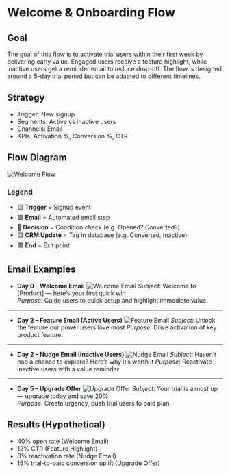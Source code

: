 # Welcome & Onboarding Flow

## Goal

The goal of this flow is to activate trial users within their first week by delivering early value. Engaged users receive a feature highlight, while inactive users get a reminder email to reduce drop-off. The flow is designed around a 5-day trial period but can be adapted to different timelines.

## Strategy

- Trigger: New signup
- Segments: Active vs inactive users
- Channels: Email
- KPIs: Activation %, Conversion %, CTR

## Flow Diagram

![Welcome Flow](diagram.png)

### Legend

- 🟨 **Trigger** = Signup event
- 🟪 **Email** = Automated email step
- 🔷 **Decision** = Condition check (e.g. Opened? Converted?)
- 🟨 **CRM Update** = Tag in database (e.g. Converted, Inactive)
- 🟥 **End** = Exit point

## Email Examples

- **Day 0 – Welcome Email**
  ![Welcome Email](email-mockups/welcome.png)
  _Subject_: Welcome to [Product] — here’s your first quick win  
  _Purpose_: Guide users to quick setup and highlight immediate value.

---

- **Day 2 – Feature Email (Active Users)**
  ![Feature Email](email-mockups/feature.png)
  _Subject_: Unlock the feature our power users love most
  _Purpose_: Drive activation of key product feature.

---

- **Day 2 – Nudge Email (Inactive Users)**
  ![Nudge Email](email-mockups/nudge.png)
  _Subject_: Haven’t had a chance to explore? Here’s why it’s worth it
  _Purpose_: Reactivate inactive users with a value reminder.
  
---

- **Day 5 – Upgrade Offer**
  ![Upgrade Offer](email-mockups/upgrade.png)
  _Subject_: Your trial is almost up — upgrade today and save 20%  
  _Purpose_: Create urgency, push trial users to paid plan.

## Results (Hypothetical)

- 40% open rate (Welcome Email)
- 12% CTR (Feature Highlight)
- 8% reactivation rate (Nudge Email)
- 15% trial-to-paid conversion uplift (Upgrade Offer)

